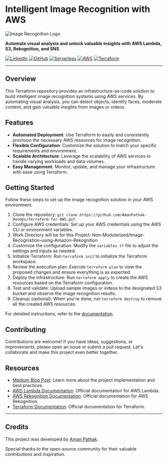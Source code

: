 # Intelligent Image Recognition with AWS

![Image Recognition Logo](assets/AmazonRekognition.gif)

**Automate visual analysis and unlock valuable insights with AWS Lambda, S3, Rekognition, and SNS**

[![LinkedIn](https://img.shields.io/badge/Connect%20with%20me%20on-LinkedIn-blue.svg)](https://www.linkedin.com/in/aman-devops/)
[![GitHub](https://img.shields.io/github/stars/AmanPathak-DevOps.svg?style=social)](https://github.com/AmanPathak-DevOps)
[![Serverless](https://img.shields.io/badge/Serverless-%E2%9A%A1%EF%B8%8F-blueviolet)](https://www.serverless.com)
[![AWS](https://img.shields.io/badge/AWS-%F0%9F%9B%A1-orange)](https://aws.amazon.com)
[![Terraform](https://img.shields.io/badge/Terraform-%E2%9C%A8-lightgrey)](https://www.terraform.io)

---

## Overview

This Terraform repository provides an infrastructure-as-code solution to build intelligent image recognition systems using AWS services. By automating visual analysis, you can detect objects, identify faces, moderate content, and gain valuable insights from images or videos.

## Features

- **Automated Deployment**: Use Terraform to easily and consistently provision the necessary AWS resources for image recognition.
- **Flexible Configuration**: Customize the solution to match your specific requirements and environment.
- **Scalable Architecture**: Leverage the scalability of AWS services to handle varying workloads and data volumes.
- **Easy Management**: Monitor, update, and manage your infrastructure with ease using Terraform.

## Getting Started

Follow these steps to set up the image recognition solution in your AWS environment:

1. Clone the repository: `git clone https://github.com/AmanPathak-DevOps/Terraform-for-AWS.git`
2. Configure AWS credentials: Set up your AWS credentials using the AWS CLI or environment variables.
3. Work Directory will be for this Project: Non-Modularized/Image-Recognistion-using-Amazon-Rekognition
4. Customize the configuration: Modify the `variables.tf` file to adjust the settings and inputs as needed.
5. Initialize Terraform: Run `terraform init` to initialize the Terraform workspace.
6. Review the execution plan: Execute `terraform plan` to view the proposed changes and ensure everything is as expected.
7. Deploy the infrastructure: Run `terraform apply` to create the AWS resources based on the Terraform configuration.
8. Test and validate: Upload sample images or videos to the designated S3 bucket and observe the image recognition results.
9. Cleanup (optional): When you're done, run `terraform destroy` to remove all the created AWS resources.

For detailed instructions, refer to the [documentation](https://github.com/AmanPathak-DevOps/Terraform-for-AWS/tree/master/Non-Modularized/Image-Recognistion-using-Amazon-Rekognition).

## Contributing

Contributions are welcome! If you have ideas, suggestions, or improvements, please open an issue or submit a pull request. Let's collaborate and make this project even better together.


## Resources

- [Medium Blog Post](https://medium.com/@aman.pathak_51134/building-intelligent-image-recognition-systems-with-aws-lambda-s3-rekognition-and-sns-a-b0902404a178): Learn more about the project implementation and best practices.
- [AWS Lambda Documentation](https://aws.amazon.com/lambda/): Official documentation for AWS Lambda.
- [AWS Rekognition Documentation](https://aws.amazon.com/rekognition/): Official documentation for AWS Rekognition.
- [Terraform Documentation](https://www.terraform.io/docs/): Official documentation for Terraform.

---

## Credits

This project was developed by [Aman Pathak](https://github.com/AmanPathak-DevOps).

Special thanks to the open-source community for their valuable contributions and inspiration.
